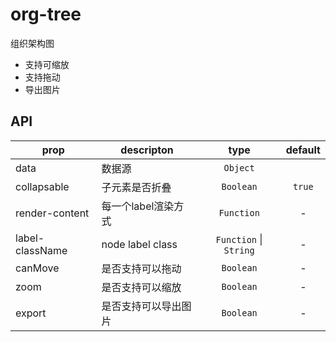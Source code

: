 # org-tree
组织架构图
* 支持可缩放
* 支持拖动
* 导出图片





## API

  prop              | descripton                              | type                   | default
  ------------------|-----------------------------------------|:----------------------:|:---------------------------------------------------------:
  data              |         数据源                               | `Object`               |
  collapsable       |  子元素是否折叠           | `Boolean`              | `true`
  render-content     |  每一个label渲染方式               | `Function`             |     -
  label-className    |  node label class                       | `Function` \| `String` |     -
  canMove              |  是否支持可以拖动                         | `Boolean`|     -
  zoom                 | 是否支持可以缩放                          | `Boolean`|     -
  export               | 是否支持可以导出图片                       | `Boolean`|     -









